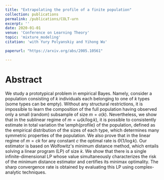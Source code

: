 ```yaml
---
title: "Extrapolating the profile of a finite population"
collection: publications
permalink: /publications/COLT-urn
excerpt: ''
date: 2020-01-01
venue: 'Conference on Learning Theory'
topic: 'mixture_modeling'
citation: 'with Yury Polyanskiy and Yihong Wu'

paperurl: "https://arxiv.org/abs/2005.10561"

---
```


Abstract
========

We study a prototypical problem in empirical Bayes. Namely, 
consider a population consisting of $k$ individuals each belonging to one of $k$ types (some types can be empty). 
Without any structural restrictions, it is impossible to learn the composition of the full population having observed only a small (random) subsample of size $m = o(k)$. 
Nevertheless, we show that in the sublinear regime of $m =\omega(k/\log k)$, it is possible to consistently estimate in total variation the \emph{profile} of the population, 
defined as the empirical distribution of the sizes of each type, which determines many symmetric properties of the population. We also prove
that in the linear regime of $m=c k$ for any constant $c$ the optimal rate is $\Theta(1/\log k)$. 
Our estimator is based on Wolfowitz's minimum distance method, which entails solving a linear program (LP) of size $k$.
We show that there is a single infinite-dimensional LP whose value simultaneously characterizes the risk of the minimum distance estimator and certifies its minimax optimality. The sharp convergence rate is obtained by evaluating this LP using complex-analytic techniques. 	
